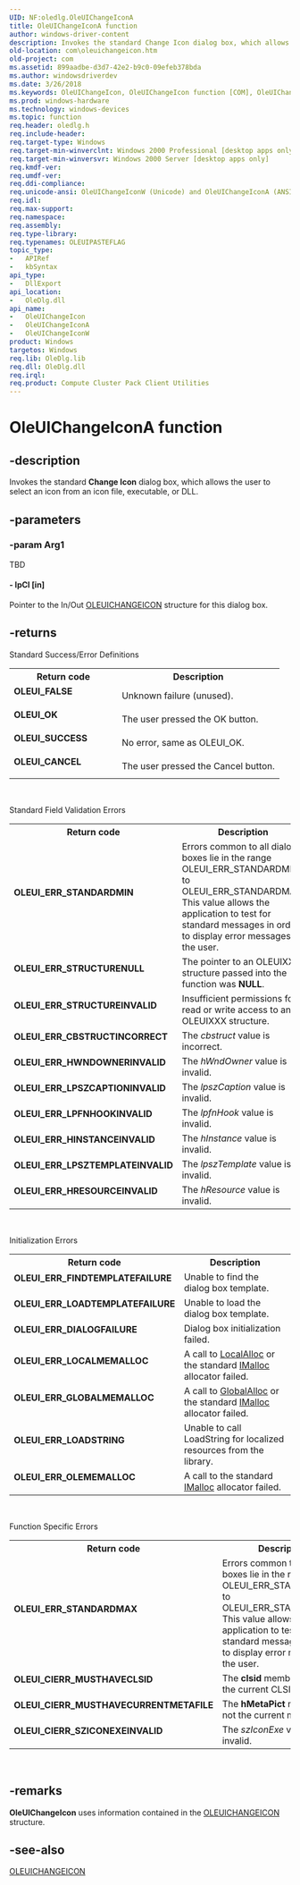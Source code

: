 ```yaml
---
UID: NF:oledlg.OleUIChangeIconA
title: OleUIChangeIconA function
author: windows-driver-content
description: Invokes the standard Change Icon dialog box, which allows the user to select an icon from an icon file, executable, or DLL.
old-location: com\oleuichangeicon.htm
old-project: com
ms.assetid: 899aadbe-d3d7-42e2-b9c0-09efeb378bda
ms.author: windowsdriverdev
ms.date: 3/26/2018
ms.keywords: OleUIChangeIcon, OleUIChangeIcon function [COM], OleUIChangeIconA, OleUIChangeIconW, _ole_OleUIChangeIcon, com.oleuichangeicon, oledlg/OleUIChangeIcon, oledlg/OleUIChangeIconA, oledlg/OleUIChangeIconW
ms.prod: windows-hardware
ms.technology: windows-devices
ms.topic: function
req.header: oledlg.h
req.include-header: 
req.target-type: Windows
req.target-min-winverclnt: Windows 2000 Professional [desktop apps only]
req.target-min-winversvr: Windows 2000 Server [desktop apps only]
req.kmdf-ver: 
req.umdf-ver: 
req.ddi-compliance: 
req.unicode-ansi: OleUIChangeIconW (Unicode) and OleUIChangeIconA (ANSI)
req.idl: 
req.max-support: 
req.namespace: 
req.assembly: 
req.type-library: 
req.typenames: OLEUIPASTEFLAG
topic_type:
-	APIRef
-	kbSyntax
api_type:
-	DllExport
api_location:
-	OleDlg.dll
api_name:
-	OleUIChangeIcon
-	OleUIChangeIconA
-	OleUIChangeIconW
product: Windows
targetos: Windows
req.lib: OleDlg.lib
req.dll: OleDlg.dll
req.irql: 
req.product: Compute Cluster Pack Client Utilities
---
```


# OleUIChangeIconA function


## -description


Invokes the standard <b>Change Icon</b> dialog box, which allows the user to select an icon from an icon file, executable, or DLL.


## -parameters




### -param Arg1

TBD




#### - lpCI [in]

 Pointer to the In/Out <a href="https://msdn.microsoft.com/2c4ba340-541a-405b-889c-bc51d1d20cc9">OLEUICHANGEICON</a> structure for this dialog box.


## -returns




Standard Success/Error Definitions



<table>
<tr>
<th>Return code</th>
<th>Description</th>
</tr>
<tr>
<td width="40%">
<dl>
<dt><b>OLEUI_FALSE</b></dt>
</dl>
</td>
<td width="60%">
Unknown failure (unused).

</td>
</tr>
<tr>
<td width="40%">
<dl>
<dt><b>OLEUI_OK</b></dt>
</dl>
</td>
<td width="60%">
The user pressed the OK button.

</td>
</tr>
<tr>
<td width="40%">
<dl>
<dt><b>OLEUI_SUCCESS</b></dt>
</dl>
</td>
<td width="60%">
No error, same as OLEUI_OK.

</td>
</tr>
<tr>
<td width="40%">
<dl>
<dt><b>OLEUI_CANCEL</b></dt>
</dl>
</td>
<td width="60%">
The user pressed the Cancel button.

</td>
</tr>
</table>
 


Standard Field Validation Errors



<table>
<tr>
<th>Return code</th>
<th>Description</th>
</tr>
<tr>
<td width="40%">
<dl>
<dt><b>OLEUI_ERR_STANDARDMIN</b></dt>
</dl>
</td>
<td width="60%">
Errors common to all dialog boxes lie in the range OLEUI_ERR_STANDARDMIN to OLEUI_ERR_STANDARDMAX. This value allows the application to test for standard messages in order to display error messages to the user.

</td>
</tr>
<tr>
<td width="40%">
<dl>
<dt><b>OLEUI_ERR_STRUCTURENULL</b></dt>
</dl>
</td>
<td width="60%">
The pointer to an OLEUIXXX structure passed into the function was <b>NULL</b>.

</td>
</tr>
<tr>
<td width="40%">
<dl>
<dt><b>OLEUI_ERR_STRUCTUREINVALID</b></dt>
</dl>
</td>
<td width="60%">
Insufficient permissions for read or write access to an OLEUIXXX structure.

</td>
</tr>
<tr>
<td width="40%">
<dl>
<dt><b>OLEUI_ERR_CBSTRUCTINCORRECT</b></dt>
</dl>
</td>
<td width="60%">
The <i>cbstruct</i> value is incorrect.

</td>
</tr>
<tr>
<td width="40%">
<dl>
<dt><b>OLEUI_ERR_HWNDOWNERINVALID</b></dt>
</dl>
</td>
<td width="60%">
The <i>hWndOwner</i> value is invalid.

</td>
</tr>
<tr>
<td width="40%">
<dl>
<dt><b>OLEUI_ERR_LPSZCAPTIONINVALID</b></dt>
</dl>
</td>
<td width="60%">
The <i>lpszCaption</i> value is invalid.

</td>
</tr>
<tr>
<td width="40%">
<dl>
<dt><b>OLEUI_ERR_LPFNHOOKINVALID</b></dt>
</dl>
</td>
<td width="60%">
The <i>lpfnHook</i> value is invalid.

</td>
</tr>
<tr>
<td width="40%">
<dl>
<dt><b>OLEUI_ERR_HINSTANCEINVALID</b></dt>
</dl>
</td>
<td width="60%">
The <i>hInstance</i> value is invalid.

</td>
</tr>
<tr>
<td width="40%">
<dl>
<dt><b>OLEUI_ERR_LPSZTEMPLATEINVALID</b></dt>
</dl>
</td>
<td width="60%">
The <i>lpszTemplate</i> value is invalid.

</td>
</tr>
<tr>
<td width="40%">
<dl>
<dt><b>OLEUI_ERR_HRESOURCEINVALID</b></dt>
</dl>
</td>
<td width="60%">
The <i>hResource</i> value is invalid.

</td>
</tr>
</table>
 


Initialization Errors



<table>
<tr>
<th>Return code</th>
<th>Description</th>
</tr>
<tr>
<td width="40%">
<dl>
<dt><b>OLEUI_ERR_FINDTEMPLATEFAILURE</b></dt>
</dl>
</td>
<td width="60%">
Unable to find the dialog box template.

</td>
</tr>
<tr>
<td width="40%">
<dl>
<dt><b>OLEUI_ERR_LOADTEMPLATEFAILURE</b></dt>
</dl>
</td>
<td width="60%">
Unable to load the dialog box template.

</td>
</tr>
<tr>
<td width="40%">
<dl>
<dt><b>OLEUI_ERR_DIALOGFAILURE</b></dt>
</dl>
</td>
<td width="60%">
Dialog box initialization failed.

</td>
</tr>
<tr>
<td width="40%">
<dl>
<dt><b>OLEUI_ERR_LOCALMEMALLOC</b></dt>
</dl>
</td>
<td width="60%">
A call to <a href="https://msdn.microsoft.com/da8cd2be-ff4c-4da5-813c-8759a58228c9">LocalAlloc</a> or the standard <a href="https://msdn.microsoft.com/047f281e-2665-4d6d-9a0b-918cd3339447">IMalloc</a> allocator failed.

</td>
</tr>
<tr>
<td width="40%">
<dl>
<dt><b>OLEUI_ERR_GLOBALMEMALLOC</b></dt>
</dl>
</td>
<td width="60%">
A call to <a href="https://msdn.microsoft.com/06886545-bd5c-4d81-b1c3-dfa7e146e43a">GlobalAlloc</a> or the standard <a href="https://msdn.microsoft.com/047f281e-2665-4d6d-9a0b-918cd3339447">IMalloc</a> allocator failed.

</td>
</tr>
<tr>
<td width="40%">
<dl>
<dt><b>OLEUI_ERR_LOADSTRING</b></dt>
</dl>
</td>
<td width="60%">
Unable to call LoadString for localized resources from the library.

</td>
</tr>
<tr>
<td width="40%">
<dl>
<dt><b>OLEUI_ERR_OLEMEMALLOC</b></dt>
</dl>
</td>
<td width="60%">
A call to the standard <a href="https://msdn.microsoft.com/047f281e-2665-4d6d-9a0b-918cd3339447">IMalloc</a> allocator failed.

</td>
</tr>
</table>
 


Function Specific Errors



<table>
<tr>
<th>Return code</th>
<th>Description</th>
</tr>
<tr>
<td width="40%">
<dl>
<dt><b>OLEUI_ERR_STANDARDMAX</b></dt>
</dl>
</td>
<td width="60%">
Errors common to all dialog boxes lie in the range OLEUI_ERR_STANDARDMIN to OLEUI_ERR_STANDARDMAX. This value allows the application to test for standard messages in order to display error messages to the user.

</td>
</tr>
<tr>
<td width="40%">
<dl>
<dt><b>OLEUI_CIERR_MUSTHAVECLSID</b></dt>
</dl>
</td>
<td width="60%">
The <b>clsid</b> member was not the current CLSID.

</td>
</tr>
<tr>
<td width="40%">
<dl>
<dt><b>OLEUI_CIERR_MUSTHAVECURRENTMETAFILE</b></dt>
</dl>
</td>
<td width="60%">
The <b>hMetaPict</b> member was not the current metafile.

</td>
</tr>
<tr>
<td width="40%">
<dl>
<dt><b>OLEUI_CIERR_SZICONEXEINVALID</b></dt>
</dl>
</td>
<td width="60%">
The <i>szIconExe</i> value was invalid.

</td>
</tr>
</table>
 




## -remarks



<b>OleUIChangeIcon</b> uses information contained in the <a href="https://msdn.microsoft.com/2c4ba340-541a-405b-889c-bc51d1d20cc9">OLEUICHANGEICON</a> structure.





## -see-also




<a href="https://msdn.microsoft.com/2c4ba340-541a-405b-889c-bc51d1d20cc9">OLEUICHANGEICON</a>
 

 

